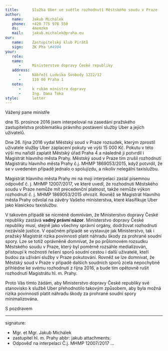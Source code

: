 ```yaml
---
title:      Služba Uber ve světle rozhodnutí Městského soudu v Praze
author:
   name:    Jakub Michálek
   phone:   +420 775 978 550
   ds:      4memzkm
   mail:    jakub.michalek@praha.eu
our:
   name:    Zastupitelský klub Pirátů
   sign:    ZK Pha \#4904
your:
   role:    
   name:    
      -     Ministerstvo dopravy České republiky
   address:
      -     Nábřeží Ludvíka Svobody 1222/12
      -     110 00 Praha 1
   note:
      -     k rukám ministra dopravy
      -     Ing. Dana Ťoka
style:      letter
---
```


Vážený pane ministře

dne 15. prosince 2016 jsem interpeloval na zasedání pražského zastupitelstva problematiku právního postavení služby Uber a jejích uživatelů.

Dne 26. října 2016 vydal Městský soud v Praze rozsudek, kterým zprostil uživatele služby Uber zaplacení pokuty ve výši 15 000 Kč. Pokutu v této výši mu nařídil zaplatit Městský úřad Praha 4 a následně ji potvrdil i Magistrát hlavního města Prahy. Městský soud v Praze tím zrušil rozhodnutí Magistrátu hlavního města Prahy č.j. MHMP 1869053/2015, když potvrdil, že se v uvedeném případě jednalo o spolujízdu, a nikoliv nelegální taxislužbu. 

Magistrát hlavního města Prahy mi na moji interpelaci zaslal písemnou odpověď č. j. MHMP 12007/2017, ve které uvedl, že rozhodnutí Městského soudu v Praze nemůže mít precedenční platnost, takže nemůže výkon rozhodnutí č. j. MHMP 1869053/2015 ohrozit. Rovněž se Magistrát hlavního města Prahy odvolal na závěry Vašeho ministerstva, které klasifikuje Uber jako klasickou taxislužbu.

V takovém případě se nicméně domnívám, že Ministerstvo dopravy České republiky zastává **vadný právní názor**. Ministerstvo dopravy České republiky musí, stejně jako všechny správní orgány, dodržovat rozhodnutí nezávislé justice. V opačném případě se vystavuje jak Ministerstvo, tak i pražský Magistrát rizika povinnosti platit náhradu škody za prohrané soudní spory. Lze se totiž oprávněně domnívat, že po průlomovém rozsudku Městského soudu v Praze, který byl poměrně rozsáhle medializován, přistoupí k možnosti řešení sporů soudní cestou i další uživatelé, kteří budou za užívání služby v Praze pokutováni. Rovněž se lze domnívat, že Městský soud v Praze v případě dalších soudních sporů zcela nepochybně přihlédne ke svému rozhodnutí z října 2016, a bude tím opětovně rušit rozhodnutí Magistrátu hl. m. Prahy. 

Proto Vás tímto žádám, aby Ministerstvo dopravy České republiky své stanovisko k službě Uber přehodnotilo takovým způsobem, aby byla možná rizika povinnosti platit náhradu škody za prohrané soudní spory minimalizována. 

S pozdravem

---
signature: 
  - Mgr. et Mgr. Jakub Michálek
  - zastupitel hl. m. Prahy
abbr:       jakub
attachments: 
  - Odpověď na interpelaci Č.j. MHMP 12007/2017
...
